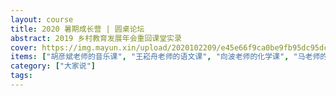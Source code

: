 ```yaml
---
layout: course
title: 2020 暑期成长营 | 圆桌论坛
abstract: 2019 乡村教育发展年会重回课堂实录
cover: https://img.mayun.xin/upload/2020102209/e45e66f9ca0be9fb95dc95dc1a6a939d.jpg
items: ["胡彦斌老师的音乐课", "王崧舟老师的语文课", "向波老师的化学课", "马老师的班会 | 2019 重回课堂"]
category: ["大家说"]
tags:
---
```

